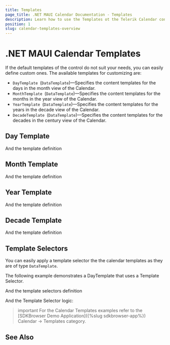 ```yaml
---
title: Templates
page_title: .NET MAUI Calendar Documentation - Templates
description: Learn how to use the Templates ot the Telerik Calendar control for .NET MAUI.
position: 1
slug: calendar-templates-overview
---
```


# .NET MAUI Calendar Templates

If the default templates of the control do not suit your needs, you can easily define custom ones. The available templates for customizing are:

* `DayTemplate `(`DataTemplate`)&mdash;Specifies the content templates for the days in the month view of the Calendar.
* `MonthTemplate `(`DataTemplate`)&mdash;Specifies the content templates for the months in the year view of the Calendar.
* `YearTemplate `(`DataTemplate`)&mdash;Specifies the content templates for the years in the decade view of the Calendar.
* `DecadeTemplate `(`DataTemplate`)&mdash;Specifies the content templates for the decades in the century view of the Calendar.

## Day Template

<snippet id='calendar-templates-daytemplate-usage'/>

And the template definition

<snippet id='calendar-templates-daytemplate-definition'/>

## Month Template

<snippet id='calendar-templates-monthtemplate-usage'/>

And the template definition

<snippet id='calendar-templates-monthtemplate-definition'/>

## Year Template

<snippet id='calendar-templates-yeartemplate-usage'/>

And the template definition

<snippet id='calendar-templates-yeartemplate-definition'/>

## Decade Template

<snippet id='calendar-templates-decadetemplate-usage'/>

And the template definition

<snippet id='calendar-templates-decadetemplate-definition'/>

## Template Selectors

You can easily apply a template selector the the calendar templates as they are of type `DataTemplate`. 

The following example demonstrates a DayTemplate that uses a Template Selector.

<snippet id='calendar-templates-templateselector-usage'/>

And the template selectors definition

<snippet id='calendar-templates-templateselector-definition'/>

And the Template Selector logic:

<snippet id='calendar-templates-custom-templateselector'/>

>important For the Calendar Templates examples refer to the [SDKBrowser Demo Application]({%slug sdkbrowser-app%}) Calendar -> Templates category.

## See Also
